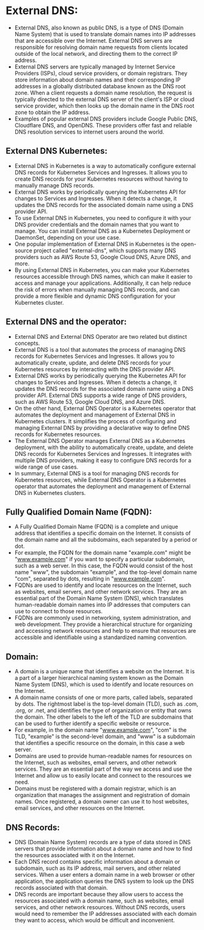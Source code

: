 # External DNS:
- External DNS, also known as public DNS, is a type of DNS (Domain Name System) that is used to translate domain names into IP addresses that are accessible over the Internet. External DNS servers are responsible for resolving domain name requests from clients located outside of the local network, and directing them to the correct IP address.
- External DNS servers are typically managed by Internet Service Providers (ISPs), cloud service providers, or domain registrars. They store information about domain names and their corresponding IP addresses in a globally distributed database known as the DNS root zone. When a client requests a domain name resolution, the request is typically directed to the external DNS server of the client's ISP or cloud service provider, which then looks up the domain name in the DNS root zone to obtain the IP address.
- Examples of popular external DNS providers include Google Public DNS, Cloudflare DNS, and OpenDNS. These providers offer fast and reliable DNS resolution services to internet users around the world.

## External DNS Kubernetes:
- External DNS in Kubernetes is a way to automatically configure external DNS records for Kubernetes Services and Ingresses. It allows you to create DNS records for your Kubernetes resources without having to manually manage DNS records.
- External DNS works by periodically querying the Kubernetes API for changes to Services and Ingresses. When it detects a change, it updates the DNS records for the associated domain name using a DNS provider API.
- To use External DNS in Kubernetes, you need to configure it with your DNS provider credentials and the domain names that you want to manage. You can install External DNS as a Kubernetes Deployment or DaemonSet, depending on your use case.
- One popular implementation of External DNS in Kubernetes is the open-source project called "external-dns", which supports many DNS providers such as AWS Route 53, Google Cloud DNS, Azure DNS, and more.
- By using External DNS in Kubernetes, you can make your Kubernetes resources accessible through DNS names, which can make it easier to access and manage your applications. Additionally, it can help reduce the risk of errors when manually managing DNS records, and can provide a more flexible and dynamic DNS configuration for your Kubernetes cluster.

## External DNS and the operator:
- External DNS and External DNS Operator are two related but distinct concepts.
- External DNS is a tool that automates the process of managing DNS records for Kubernetes Services and Ingresses. It allows you to automatically create, update, and delete DNS records for your Kubernetes resources by interacting with the DNS provider API.
- External DNS works by periodically querying the Kubernetes API for changes to Services and Ingresses. When it detects a change, it updates the DNS records for the associated domain name using a DNS provider API. External DNS supports a wide range of DNS providers, such as AWS Route 53, Google Cloud DNS, and Azure DNS.
- On the other hand, External DNS Operator is a Kubernetes operator that automates the deployment and management of External DNS in Kubernetes clusters. It simplifies the process of configuring and managing External DNS by providing a declarative way to define DNS records for Kubernetes resources.
- The External DNS Operator manages External DNS as a Kubernetes deployment, with the ability to automatically create, update, and delete DNS records for Kubernetes Services and Ingresses. It integrates with multiple DNS providers, making it easy to configure DNS records for a wide range of use cases.
- In summary, External DNS is a tool for managing DNS records for Kubernetes resources, while External DNS Operator is a Kubernetes operator that automates the deployment and management of External DNS in Kubernetes clusters.

## Fully Qualified Domain Name (FQDN):
- A Fully Qualified Domain Name (FQDN) is a complete and unique address that identifies a specific domain on the Internet. It consists of the domain name and all the subdomains, each separated by a period or dot.
- For example, the FQDN for the domain name "example.com" might be "www.example.com" if you want to specify a particular subdomain, such as a web server. In this case, the FQDN would consist of the host name "www", the subdomain "example", and the top-level domain name "com", separated by dots, resulting in "www.example.com".
- FQDNs are used to identify and locate resources on the Internet, such as websites, email servers, and other network services. They are an essential part of the Domain Name System (DNS), which translates human-readable domain names into IP addresses that computers can use to connect to those resources.
- FQDNs are commonly used in networking, system administration, and web development. They provide a hierarchical structure for organizing and accessing network resources and help to ensure that resources are accessible and identifiable using a standardized naming convention.

## Domain:
- A domain is a unique name that identifies a website on the Internet. It is a part of a larger hierarchical naming system known as the Domain Name System (DNS), which is used to identify and locate resources on the Internet.
- A domain name consists of one or more parts, called labels, separated by dots. The rightmost label is the top-level domain (TLD), such as .com, .org, or .net, and identifies the type of organization or entity that owns the domain. The other labels to the left of the TLD are subdomains that can be used to further identify a specific website or resource.
- For example, in the domain name "www.example.com", "com" is the TLD, "example" is the second-level domain, and "www" is a subdomain that identifies a specific resource on the domain, in this case a web server.
- Domains are used to provide human-readable names for resources on the Internet, such as websites, email servers, and other network services. They are an essential part of the way we access and use the Internet and allow us to easily locate and connect to the resources we need.
- Domains must be registered with a domain registrar, which is an organization that manages the assignment and registration of domain names. Once registered, a domain owner can use it to host websites, email services, and other resources on the Internet.

## DNS Records:
- DNS (Domain Name System) records are a type of data stored in DNS servers that provide information about a domain name and how to find the resources associated with it on the Internet.
- Each DNS record contains specific information about a domain or subdomain, such as its IP address, mail servers, and other related services. When a user enters a domain name in a web browser or other application, the application queries the DNS system to look up the DNS records associated with that domain.
- DNS records are important because they allow users to access the resources associated with a domain name, such as websites, email services, and other network resources. Without DNS records, users would need to remember the IP addresses associated with each domain they want to access, which would be difficult and inconvenient.
